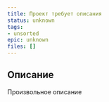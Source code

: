```yaml
---
title: Проект требует описания
status: unknown
tags:
- unsorted
epic: unknown
files: []
---
```



## Описание

Произвольное описание